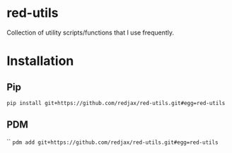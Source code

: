 # red-utils

Collection of utility scripts/functions that I use frequently.

# Installation

## Pip

`pip install git+https://github.com/redjax/red-utils.git#egg=red-utils`

## PDM

``
`pdm add git+https://github.com/redjax/red-utils.git#egg=red-utils`
